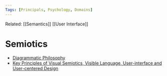 ```yaml
---
Tags: [Principals, Psychology, Domains]
---
```

Related: [[Semantics]] [[User Interface]]

# Semiotics

- [Diagrammatic Philosophy](https://equivalentexchange.blog/2018/09/13/the-archic-matrix/)
- [Key Principles of Visual Semiotics, Visible Language, User-interface and User-centered Design](https://www.youtube.com/watch?v=AeXjEUZNswY)
